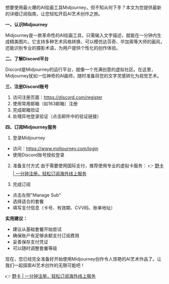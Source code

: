 想要使用最火爆的AI绘画工具Midjourney，但不知从何下手？本文为您提供最新的详细订阅指南，让您轻松开启AI艺术创作之旅。

**一、认识Midjourney**

Midjourney是一款革命性的AI绘画工具，只需输入文字描述，就能在一分钟内生成精美图片。它支持多种艺术风格转换，可以模仿达芬奇、毕加索等大师的画风，还能识别专业的摄影术语，为用户提供个性化的创作体验。

**二、了解Discord平台**

Discord是Midjourney的运行平台，就像一个充满创意的虚拟社区。在这里，Midjourney犹如一位神奇的AI画师，随时准备将您的文字灵感转化为视觉艺术。

**三、注册Discord账号**

1. 访问注册页面：https://discord.com/register
2. 使用常用邮箱（如163邮箱）注册
3. 完成邮箱验证
4. 处理异地登录验证（点击邮件中的验证链接）

**四、订阅Midjourney服务**

1. 登录Midjourney
- 访问：https://www.midjourney.com/login
- 使用Discord账号授权登录

2. 准备支付方式
由于需要使用国际支付，推荐使用专业的虚拟卡服务：
👉 [野卡 | 一分钟注册，轻松订阅海外线上服务](https://bit.ly/bewildcard)

3. 完成订阅
- 点击左侧"Manage Sub"
- 选择适合的套餐
- 填写支付信息（卡号、有效期、CVV码、账单地址）

**实用建议：**

- 建议从基础套餐开始尝试
- 确保账户有足够余额支付订阅费用
- 妥善保存支付凭证
- 可以随时调整套餐等级

现在，您已经完全准备好开始使用Midjourney创作令人惊艳的AI艺术作品了。让我们一起探索AI艺术创作的无限可能吧！

👉 [野卡 | 一分钟注册，轻松订阅海外线上服务](https://bit.ly/bewildcard)
